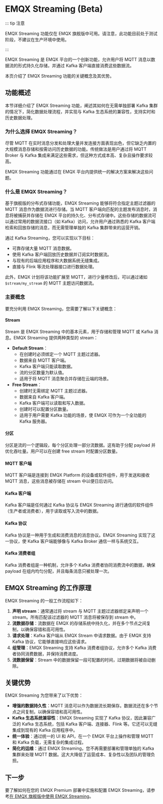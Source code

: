 # EMQX Streaming (Beta)

::: tip 注意

EMQX Streaming 功能仅在 EMQX 旗舰版中可用。请注意，此功能目前处于测试阶段，不建议在生产环境中使用。

:::

EMQX Streaming 是 EMQX 平台的一个创新功能，允许用户将 MQTT 消息以数据流的形式持久化存储，并通过 Kafka 客户端直接消费这些数据流。

本页介绍了 EMQX Streaming 功能的关键概念及其优势。

## 功能概述

本节详细介绍了 EMQX Streaming 功能，阐述其如何在无需单独部署 Kafka 集群的情况下，简化数据处理流程，并实现与 Kafka 生态系统的兼容性，支持实时和历史数据处理。

### 为什么选择 EMQX Streaming？

尽管 MQTT 在实时消息分发和处理大量并发连接方面表现出色，但它缺乏内置的大规模消息存储和按需访问历史数据的功能。传统做法是用户通过将 MQTT Broker 与 Kafka 集成来满足这些需求，但这种方式成本高、复杂且操作要求较高。

EMQX Streaming 功能通过在 EMQX 平台内提供统一的解决方案来解决这些问题。

### 什么是 EMQX Streaming？

基于旗舰版的分布式存储功能，EMQX Streaming 能够将符合指定主题过滤器的 MQTT 消息作为数据流进行存储。当 MQTT 客户端向匹配的主题发布消息时，消息将被捕获并存储在 EMQX 平台的持久化、分布式存储中。这些存储的数据流可以通过常用的数据流接口（如 Kafka）访问，允许用户通过熟悉的 Kafka 客户端检索和回放存储的消息，而无需管理单独的 Kafka 集群带来的运营开销。

通过 Kafka Streaming，您可以实现以下目标：

- 可靠存储大量 MQTT 消息数据。
- 使用 Kafka 客户端回放历史数据并订阅实时数据流。
- 与现有的后端应用程序和大数据系统无缝集成。
- 直接与 Flink 等流处理器接口进行数据处理。

此外，EMQX 计划将该功能扩展至 MQTT，进行少量修改后，可以通过诸如 `$stream/my_stream` 的 MQTT 主题访问数据流。

### 主要概念

要充分利用 EMQX Streaming，您需要了解以下关键概念：

#### Stream

Stream 是 EMQX Streaming 中的基本元素，用于存储和管理 MQTT 或 Kafka 消息。EMQX Streaming 提供两种类型的 stream：

- **Default Stream**：
  - 在创建时必须绑定一个 MQTT 主题过滤器。
  - 数据来自 MQTT 客户端。
  - Kafka 客户端只能读取数据。
  - 流的分区数量为默认值。
  - 适用于将 MQTT 消息聚合并存储在云端的场景。
- **Free Stream**：
  - 创建时无需绑定 MQTT 主题过滤器。
  - 数据来自 Kafka 客户端。
  - Kafka 客户端可以读取和写入数据。
  - 创建时可以配置分区数量。
  - 适用于用户需要 Kafka 功能的场景，使 EMQX 可作为一个全功能的 Kafka 服务器。

#### 分区

分区是流的一个逻辑段，每个分区处理一部分流数据。这有助于分配 payload 并优化吞吐量。用户可以在创建 free stream 时配置分区数量。

#### MQTT 客户端

MQTT 客户端是连接到 EMQX Platform 的设备或软件组件，用于发送和接收 MQTT 消息，这些消息被存储在 stream 中以便日后访问。

#### Kafka 客户端

Kafka 客户端是任何通过 Kafka 协议与 EMQX Streaming 进行通信的软件组件（生产者或消费者），用于读取或写入流中的数据。

#### Kafka 协议

Kafka 协议是一种用于生成和消费消息的消息协议。EMQX Streaming 实现了这一协议，使 Kafka 客户端能够像与 Kafka Broker 通信一样与系统交互。

#### Kafka 消费者组

Kafka 消费者组是一种机制，允许多个 Kafka 消费者协同消费流中的数据，确保 payload 在组内均匀分配，并且每条消息只被处理一次。

## EMQX Streaming 的工作原理

EMQX Streaming 的一般工作流程如下：

1. **声明 stream**：通常通过将 stream 与 MQTT 主题过滤器绑定来声明一个 stream。所有匹配该过滤器的 MQTT 消息将被保存到 stream 中。
2. **流数据存储**：流数据在 EMQX 的存储系统中持久化，并在多个节点之间复制，以确保容错和高可用性。
3. **请求处理**：Kafka 客户端从 EMQX Stream 中请求数据。由于 EMQX 支持 Kafka 协议，它能够直接响应这些请求。
4. **组管理**：EMQX Streaming 支持 Kafka 消费者组协议，允许多个 Kafka 消费者协同消费数据，并保持消费进度。
5. **流数据保留**：Stream 中的数据保留一段可配置的时间，过期数据将被自动删除。

## 关键优势

EMQX Streaming 为您带来了以下优势：

- **增强的数据持久性**：MQTT 消息可以作为数据流长期保存。数据流还在多个节点之间复制，以确保容错和高可用性。
- **Kafka 生态系统兼容性**：EMQX Streaming 实现了 Kafka 协议，因此兼容广泛的 Kafka 生态系统，包括 Kafka 客户端、连接器、Flink 等。它还可以无缝集成到现有的 Kafka 应用程序中。
- **统一体验**：通过统一的 UI 和 API，在一个 EMQX 平台上操作和管理 MQTT 和 Kafka 负载，无需复杂的集成过程。
- **简化的运维**：通过 EMQX Streaming，您不再需要部署和管理单独的 Kafka 集群来处理 MQTT 数据。这大大降低了运营成本、复杂性以及团队的管理负担。

## 下一步

要了解如何在您的 EMQX Premium 部署中实施和配置 EMQX Streaming，请参考[在 EMQX 旗舰版中使用 EMQX Streaming](./use_emqx_streaming.md)。
